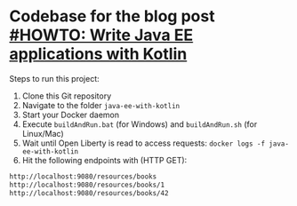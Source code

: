 # Codebase for the blog post [#HOWTO: Write Java EE applications with Kotlin](https://rieckpil.de/howto-write-java-ee-applications-with-kotlin/)

Steps to run this project:

1. Clone this Git repository
2. Navigate to the folder `java-ee-with-kotlin`
3. Start your Docker daemon
4. Execute `buildAndRun.bat` (for Windows) and `buildAndRun.sh` (for Linux/Mac)
5. Wait until Open Liberty is read to access requests: `docker logs -f java-ee-with-kotlin`
6. Hit the following endpoints with (HTTP GET):

```bash
http://localhost:9080/resources/books
http://localhost:9080/resources/books/1
http://localhost:9080/resources/books/42
```
